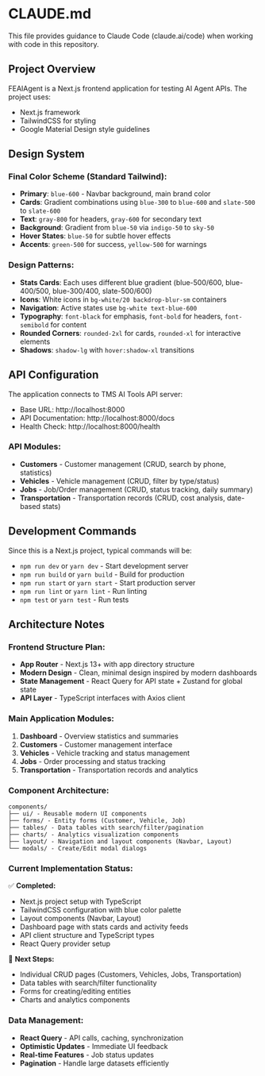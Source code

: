 # CLAUDE.md

This file provides guidance to Claude Code (claude.ai/code) when working with code in this repository.

## Project Overview

FEAIAgent is a Next.js frontend application for testing AI Agent APIs. The project uses:
- Next.js framework
- TailwindCSS for styling
- Google Material Design style guidelines

## Design System

### Final Color Scheme (Standard Tailwind):
- **Primary**: `blue-600` - Navbar background, main brand color
- **Cards**: Gradient combinations using `blue-300` to `blue-600` and `slate-500` to `slate-600`
- **Text**: `gray-800` for headers, `gray-600` for secondary text
- **Background**: Gradient from `blue-50` via `indigo-50` to `sky-50`
- **Hover States**: `blue-50` for subtle hover effects
- **Accents**: `green-500` for success, `yellow-500` for warnings

### Design Patterns:
- **Stats Cards**: Each uses different blue gradient (blue-500/600, blue-400/500, blue-300/400, slate-500/600)
- **Icons**: White icons in `bg-white/20 backdrop-blur-sm` containers
- **Navigation**: Active states use `bg-white text-blue-600`
- **Typography**: `font-black` for emphasis, `font-bold` for headers, `font-semibold` for content
- **Rounded Corners**: `rounded-2xl` for cards, `rounded-xl` for interactive elements
- **Shadows**: `shadow-lg` with `hover:shadow-xl` transitions

## API Configuration

The application connects to TMS AI Tools API server:
- Base URL: http://localhost:8000
- API Documentation: http://localhost:8000/docs
- Health Check: http://localhost:8000/health

### API Modules:
- **Customers** - Customer management (CRUD, search by phone, statistics)
- **Vehicles** - Vehicle management (CRUD, filter by type/status)  
- **Jobs** - Job/Order management (CRUD, status tracking, daily summary)
- **Transportation** - Transportation records (CRUD, cost analysis, date-based stats)

## Development Commands

Since this is a Next.js project, typical commands will be:
- `npm run dev` or `yarn dev` - Start development server
- `npm run build` or `yarn build` - Build for production
- `npm run start` or `yarn start` - Start production server
- `npm run lint` or `yarn lint` - Run linting
- `npm test` or `yarn test` - Run tests

## Architecture Notes

### Frontend Structure Plan:
- **App Router** - Next.js 13+ with app directory structure
- **Modern Design** - Clean, minimal design inspired by modern dashboards
- **State Management** - React Query for API state + Zustand for global state
- **API Layer** - TypeScript interfaces with Axios client

### Main Application Modules:
1. **Dashboard** - Overview statistics and summaries
2. **Customers** - Customer management interface  
3. **Vehicles** - Vehicle tracking and status management
4. **Jobs** - Order processing and status tracking
5. **Transportation** - Transportation records and analytics

### Component Architecture:
```
components/
├── ui/ - Reusable modern UI components
├── forms/ - Entity forms (Customer, Vehicle, Job)
├── tables/ - Data tables with search/filter/pagination  
├── charts/ - Analytics visualization components
├── layout/ - Navigation and layout components (Navbar, Layout)
└── modals/ - Create/Edit modal dialogs
```

### Current Implementation Status:
✅ **Completed:**
- Next.js project setup with TypeScript
- TailwindCSS configuration with blue color palette
- Layout components (Navbar, Layout)
- Dashboard page with stats cards and activity feeds
- API client structure and TypeScript types
- React Query provider setup

🚧 **Next Steps:**
- Individual CRUD pages (Customers, Vehicles, Jobs, Transportation)
- Data tables with search/filter functionality
- Forms for creating/editing entities
- Charts and analytics components

### Data Management:
- **React Query** - API calls, caching, synchronization
- **Optimistic Updates** - Immediate UI feedback
- **Real-time Features** - Job status updates
- **Pagination** - Handle large datasets efficiently